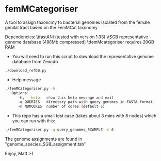 # femMCategoriser
A tool to assign taxonomy to bacterial genomes isolated from the female genital tract based on the FemMCat taxonomy

Dependencies:
   \tfastANI (tested with version 1.33)
   \tSGB representative genome database (498Mb compressed)
   \tfemMcategoriser requires 20GB RAM

* You will need to run this script to download the representative genome database from Zenodo
~~~Bash
./download_refDB.py
~~~

* Help message
~~~Bash
./femMCategoriser.py -h
   Options:
      -h, --help   show this help message and exit
      -q QUERIES   directory path with query genomes in FASTA format
      -n NUMCORES  number of cores (default 6)
~~~



* This repo has a small test case (takes about 3 mins with 6 nodes) which you can run with this:

~~~Bash
./femMCategoriser.py -q query_genomes_EXAMPLE -n 6
~~~

The genome assignments are found in "genome_species_SGB_assignment.tab"

Enjoy, Matt :-)
